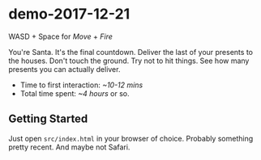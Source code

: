 # demo-2017-12-21

WASD + Space for _Move_ + _Fire_

You're Santa. It's the final countdown. Deliver the last of your
presents to the houses. Don't touch the ground. Try not to hit
things. See how many presents you can actually deliver.

- Time to first interaction: _~10-12 mins_
- Total time spent: _~4 hours_ or so.

## Getting Started

Just open `src/index.html` in your browser of choice. Probably something pretty recent. And maybe not Safari.
